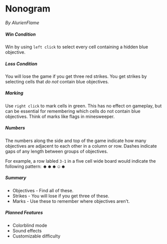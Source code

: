 # Nonogram

*By AlurienFlame*

##### Win Condition

Win by using `left click` to select every cell containing a hidden blue objective.

##### Loss Condition

You will lose the game if you get three red strikes. You get strikes by selecting cells that _do not_ contain blue objectives.

##### Marking

Use `right click` to mark cells in green. This has no effect on gameplay, but can be essential for remembering which cells do not contain blue objectives. Think of marks like flags in minesweeper.

##### Numbers

The numbers along the side and top of the game indicate how many objectives are adjacent to each other in a column or row. Dashes indicate gaps of any length between groups of objectives.

For example, a row labled `3-1` in a five cell wide board would indicate the following pattern:
☻☻☻☺☻

##### Summary
* Objectives - Find all of these.
* Strikes - You will lose if you get three of these.
* Marks - Use these to remember where objectives aren't.

##### Planned Features

* Colorblind mode
* Sound effects
* Customizable difficulty